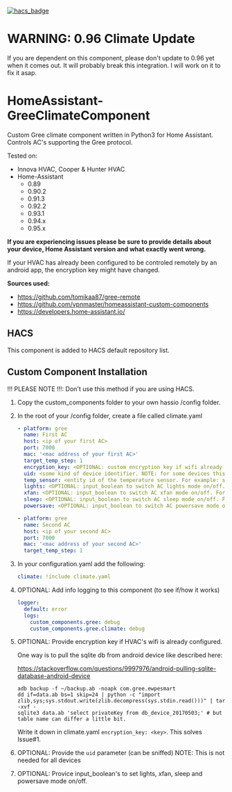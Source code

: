 [![hacs_badge](https://img.shields.io/badge/HACS-Default-orange.svg?style=for-the-badge)](https://github.com/custom-components/hacs)
# WARNING: 0.96 Climate Update
If you are dependent on this component, please don't update to 0.96 yet when it comes out. It will probably break this integration. I will work on it to fix it asap.

# HomeAssistant-GreeClimateComponent
Custom Gree climate component written in Python3 for Home Assistant. Controls AC's supporting the Gree protocol.

Tested on:
* Innova HVAC, Cooper & Hunter HVAC
* Home-Assistant 
    - 0.89
    - 0.90.2
    - 0.91.3
    - 0.92.2
    - 0.93.1
    - 0.94.x
    - 0.95.x

 **If you are experiencing issues please be sure to provide details about your device, Home Assistant version and what exactly went wrong.**

 If your HVAC has already been configured to be controled remotely by an android app, the encryption key might have changed.

**Sources used:**
 - https://github.com/tomikaa87/gree-remote
 - https://github.com/vpnmaster/homeassistant-custom-components
 - https://developers.home-assistant.io/
 
## HACS
This component is added to HACS default repository list.

## Custom Component Installation
!!! PLEASE NOTE !!!: Don't use this method if you are using HACS.
1. Copy the custom_components folder to your own hassio /config folder.

2. In the root of your /config folder, create a file called climate.yaml

   ```yaml
   - platform: gree
     name: First AC
     host: <ip of your first AC>
     port: 7000
     mac: '<mac address of your first AC>'
     target_temp_step: 1
     encryption_key: <OPTIONAL: custom encryption key if wifi already configured>
     uid: <some kind of device identifier. NOTE: for some devices this is optional>
     temp_sensor: <entity id of the temperature sensor. For example: sensor.bedroom_temperature>
     lights: <OPTIONAL: input_boolean to switch AC lights mode on/off. For example: input_boolean.first_ac_lights>
     xfan: <OPTIONAL: input_boolean to switch AC xfan mode on/off. For example: input_boolean.first_ac_xfan>
     sleep: <OPTIONAL: input_boolean to switch AC sleep mode on/off. For example: input_boolean.first_ac_sleep>
     powersave: <OPTIONAL: input_boolean to switch AC powersave mode on/off. For example: input_boolean.first_ac_powersave>
   
   - platform: gree
     name: Second AC
     host: <ip of your second AC>
     port: 7000
     mac: '<mac address of your second AC>'
     target_temp_step: 1
   ```

3. In your configuration.yaml add the following:
  
   ```yaml
   climate: !include climate.yaml
   ```

4. OPTIONAL: Add info logging to this component (to see if/how it works)
  
   ```yaml
   logger:
     default: error
     logs:
       custom_components.gree: debug
       custom_components.gree.climate: debug
   ```

5. OPTIONAL: Provide encryption key if HVAC's wifi is already configured. 

   One way is to pull the sqlite db from android device like described here:
  
   https://stackoverflow.com/questions/9997976/android-pulling-sqlite-database-android-device

   ```
   adb backup -f ~/backup.ab -noapk com.gree.ewpesmart
   dd if=data.ab bs=1 skip=24 | python -c "import zlib,sys;sys.stdout.write(zlib.decompress(sys.stdin.read()))" | tar -xvf -
   sqlite3 data.ab 'select privateKey from db_device_20170503;' # but table name can differ a little bit.
   ```
   
   Write it down in climate.yaml `encryption_key: <key>`. This solves Issue#1.

6. OPTIONAL: Provide the `uid` parameter (can be sniffed) NOTE: This is not needed for all devices

7. OPTIONAL: Provice input_boolean's to set lights, xfan, sleep and powersave mode on/off.
